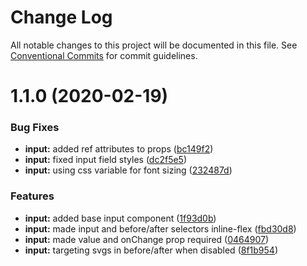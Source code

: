 # Change Log

All notable changes to this project will be documented in this file.
See [Conventional Commits](https://conventionalcommits.org) for commit guidelines.

# 1.1.0 (2020-02-19)


### Bug Fixes

* **input:** added ref attributes to props ([bc149f2](https://github.com/mindbody/design-system/commit/bc149f27f3be0802951d1eec8d7a238bad993959))
* **input:** fixed input field styles ([dc2f5e5](https://github.com/mindbody/design-system/commit/dc2f5e58cc31dc682935b5891cb3bd217ffe6c8b))
* **input:** using css variable for font sizing ([232487d](https://github.com/mindbody/design-system/commit/232487d7db0dd07a4f9419f2106c62fbbe32b85e))


### Features

* **input:** added base input component ([1f93d0b](https://github.com/mindbody/design-system/commit/1f93d0bf9ceeae6a7c21c5f1a31ec8b43a02ae7d))
* **input:** made input and before/after selectors inline-flex ([fbd30d8](https://github.com/mindbody/design-system/commit/fbd30d8bfcef7c801f19d64d41af6a16f48abbf0))
* **input:** made value and onChange prop required ([0464907](https://github.com/mindbody/design-system/commit/0464907b145230403cd3707f2a25a8005aa564a2))
* **input:** targeting svgs in before/after when disabled ([8f1b954](https://github.com/mindbody/design-system/commit/8f1b95410adae146da025283bbb70968072090c3))
